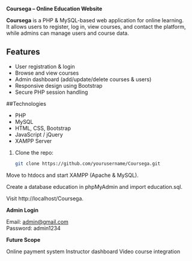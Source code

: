 **Coursega – Online Education Website**

**Coursega** is a PHP & MySQL-based web application for online learning.  
It allows users to register, log in, view courses, and contact the platform,  
while admins can manage users and course data.


## Features
- User registration & login  
- Browse and view courses  
- Admin dashboard (add/update/delete courses & users)  
- Responsive design using Bootstrap  
- Secure PHP session handling  


##Technologies
- PHP  
- MySQL  
- HTML, CSS, Bootstrap  
- JavaScript / jQuery  
- XAMPP Server  



1. Clone the repo:
   ```bash
   git clone https://github.com/yourusername/Coursega.git
Move to htdocs and start XAMPP (Apache & MySQL).

Create a database education in phpMyAdmin and import education.sql.

Visit http://localhost/Coursega.

**Admin Login**

Email: admin@gmail.com  
Password: admin1234

**Future Scope**

Online payment system
Instructor dashboard
Video course integration
